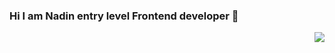 ### Hi I am Nadin entry level Frontend developer 👋

<!--
**NadinFomina/NadinFomina** is a ✨ _special_ ✨ repository because its `README.md` (this file) appears on your GitHub profile.

Here are some ideas to get you started:

- 🔭 I’m currently working on ...
- 🌱 I’m currently learning ...
- 👯 I’m looking to collaborate on ...
- 🤔 I’m looking for help with ...
- 💬 Ask me about ...
- 📫 How to reach me: ...
- 😄 Pronouns: ...
- ⚡ Fun fact: ...
-->
<div id="header" align = "right">
<!--   "https://media.giphy.com/media/3kPDmoWdBpQPNhCnUG/giphy.gif" -->
  <img src ="https://media.giphy.com/media/4H3Ii5eLChYul9p7NL/giphy-downsized-large.gif" with="100"></img>
</div>
